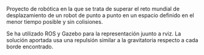 Proyecto de robótica en la que se trata de superar el reto mundial de desplazamiento de un robot de punto a punto en un espacio definido en el menor tiempo posible y sin colisiones.

Se ha utilizado ROS y Gazebo para la representación juunto a rviz. La solución aportada usa una repulsión similar a la gravitatoria respecto a cada borde encontrado.

